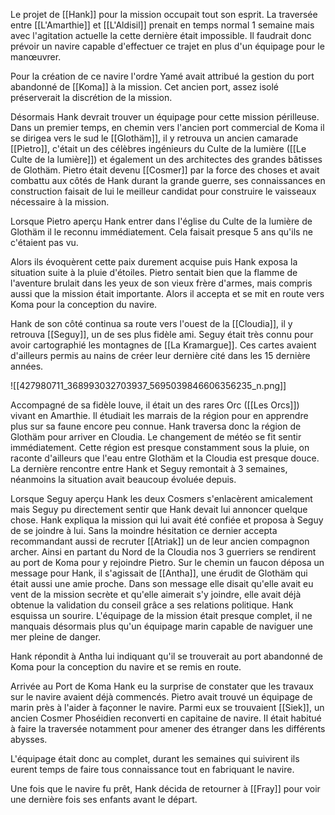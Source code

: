 Le projet de [[Hank]] pour la mission occupait tout son esprit. La traversée entre [[L'Amarthie]] et [[L'Aldisil]] prenait en temps normal 1 semaine mais avec l'agitation actuelle la cette dernière était impossible. Il faudrait donc prévoir un navire capable d'effectuer ce trajet en plus d'un équipage pour le manœuvrer.

Pour la création de ce navire l'ordre Yamé avait attribué la gestion du port abandonné de [[Koma]] à la mission. Cet ancien port, assez isolé préserverait la discrétion de la mission.

Désormais Hank devrait trouver un équipage pour cette mission périlleuse. Dans un premier temps, en chemin vers l'ancien port commercial de Koma il se dirigea vers le sud le [[Glothäm]], il y retrouva un ancien camarade [[Pietro]], c'était un des célèbres ingénieurs du Culte de la lumière ([[Le Culte de la lumière]]) et également un des architectes des grandes bâtisses de Glothäm. Pietro était devenu [[Cosmer]] par la force des choses et avait combattu aux côtés de Hank durant la grande guerre, ses connaissances en construction faisait de lui le meilleur candidat pour construire le vaisseaux nécessaire à la mission.

Lorsque Pietro aperçu Hank entrer dans l'église du Culte de la lumière de Glothäm il le reconnu immédiatement. Cela faisait presque 5 ans qu'ils ne c'étaient pas vu. 

Alors ils évoquèrent cette paix durement acquise puis Hank exposa la situation suite à la pluie d'étoiles. Pietro sentait bien que la flamme de l'aventure brulait dans les yeux de son vieux frère d'armes, mais compris aussi que la mission était importante. Alors il accepta et se mit en route vers Koma pour la conception du navire.

Hank de son côté continua sa route vers l'ouest de la [[Cloudia]], il y retrouva [[Seguy]], un de ses plus fidèle ami. Seguy était très connu pour avoir cartographié les montagnes de [[La Kramargue]]. Ces cartes avaient d'ailleurs permis au nains de créer leur dernière cité dans les 15 dernière années. 

![[427980711_368993032703937_5695039846606356235_n.png]]

Accompagné de sa fidèle louve, il était un des rares Orc ([[Les Orcs]]) vivant en Amarthie. Il étudiait les marrais de la région pour en apprendre plus sur sa faune encore peu connue. Hank traversa donc la région de Glothäm pour arriver en Cloudia. Le changement de météo se fit sentir immédiatement. Cette région est presque constamment sous la pluie, on raconte d'ailleurs que l'eau entre Glothäm et la Cloudia est presque douce. La dernière rencontre entre Hank et Seguy remontait à 3 semaines, néanmoins la situation avait beaucoup évoluée depuis.

Lorsque Seguy aperçu Hank les deux Cosmers s'enlacèrent amicalement mais Seguy pu directement sentir que Hank devait lui annoncer quelque chose. Hank expliqua la mission qui lui avait été confiée et proposa à Seguy de se joindre à lui. Sans la moindre hésitation ce dernier accepta recommandant aussi de recruter  [[Atriak]] un de leur ancien compagnon archer. Ainsi en partant du Nord de la Cloudia nos 3 guerriers se rendirent au port de Koma pour y rejoindre Pietro. Sur le chemin un faucon déposa un message pour Hank, il s'agissait de  [[Antha]], une érudit de  Glothäm qui était aussi une amie proche. Dans son message elle disait qu'elle avait eu vent de la mission secrète et qu'elle aimerait s'y joindre, elle avait déjà obtenue la validation du conseil grâce a ses relations politique. Hank esquissa un sourire. L'équipage de la mission était presque complet, il ne manquais désormais plus qu'un équipage marin capable de naviguer une mer pleine de danger.

Hank répondit à Antha lui indiquant qu'il se trouverait au port abandonné de Koma pour la conception du navire et se remis en route.


Arrivée au Port de Koma Hank eu la surprise de constater que les travaux sur le navire avaient déjà commencés. Pietro avait trouvé un équipage de marin près à l'aider à façonner le navire. Parmi eux se trouvaient [[Siek]], un ancien Cosmer Phoséidien reconverti en capitaine de navire. Il était habitué à faire la traversée notamment pour amener des étranger dans les différents abysses.

L'équipage était donc au complet, durant les semaines qui suivirent ils eurent temps de faire tous connaissance tout en fabriquant le navire.

Une fois que le navire fu prêt, Hank décida de retourner à [[Fray]] pour voir une dernière fois ses enfants avant le départ. 

















